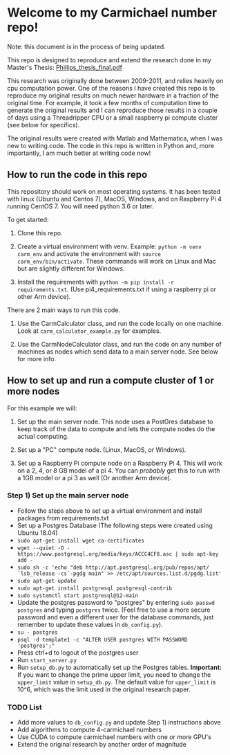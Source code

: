 # Welcome to my Carmichael number repo!

Note: this document is in the process of being updated.

This repo is designed to reproduce and extend the research done in my Master's Thesis: 
[Phillips_thesis_final.pdf](Phillips_thesis_final.pdf)

This research was originally done between 2009-2011, and relies heavily on cpu computation power. One of the reasons I have created this repo is to reproduce my original results on much newer hardware in a fraction of the original time. For example, it took a few months of computation time to generate the original results and I can reproduce those results in a couple of days using a Threadripper CPU or a small raspberry pi compute cluster (see below for specifics).

The original results were created with Matlab and Mathematica, when I was new to writing code. The code in this repo is written in Python and, more importantly, I am much better at writing code now!

## How to run the code in this repo

This repository should work on most operating systems. It has been tested with linux (Ubuntu and Centos 7), MacOS, Windows, and on Raspberry Pi 4 running CentOS 7. You will need python 3.6 or later.

To get started:

1) Clone this repo.

2) Create a virtual environment with venv. Example: `python -m venv carm_env` and activate the environment with `source carm_env/bin/activate`. These commands will work on Linux and Mac but are slightly different for Windows.

3) Install the requirements with `python -m pip install -r requirements.txt`. (Use pi4_requirements.txt if using a raspberry pi or other Arm device).

There are 2 main ways to run this code.

1) Use the CarmCalculator class, and run the code locally on one machine. Look at `carm_calculator_example.py` for examples.

2) Use the CarmNodeCalculator class, and run the code on any number of machines as nodes which send data to a main server node. See below for more info.

## How to set up and run a compute cluster of 1 or more nodes
For this example we will:

1) Set up the main server node. This node uses a PostGres database to keep track of the data to compute and lets the compute nodes do the actual computing.

2) Set up a "PC" compute node. (Linux, MacOS, or Windows).

3) Set up a Raspberry Pi compute node on a Raspberry Pi 4. This will work on a 2, 4, or 8 GB model of a pi 4. You can _probably_ get this to run with a 1GB model or a pi 3 as well (Or another Arm device).

### Step 1) Set up the main server node

 - Follow the steps above to set up a virtual environment and install packages from requirements.txt
 - Set up a Postgres Database (The following steps were created using Ubuntu 18.04)
  - `sudo apt-get install wget ca-certificates`
  - `wget --quiet -O - https://www.postgresql.org/media/keys/ACCC4CF8.asc | sudo apt-key add -`
  - ``sudo sh -c 'echo "deb http://apt.postgresql.org/pub/repos/apt/ `lsb_release -cs`-pgdg main" >> /etc/apt/sources.list.d/pgdg.list'``
  - `sudo apt-get update`
  - `sudo apt-get install postgresql postgresql-contrib`
  - `sudo systemctl start postgresql@12-main`
  - Update the postgres password to "postgres" by entering `sudo passwd postgres` and typing `postgres` twice. (Feel free to use a more secure password and even a different user for the database commands, just remember to update these values in `db_config.py`).
  - `su - postgres`
  - `psql -d template1 -c "ALTER USER postgres WITH PASSWORD 'postgres';"`
  - Press ctrl+d to logout of the postgres user
 - Run `start_server.py`
 - Run `setup_db.py` to automatically set up the Postgres tables. **Important:** If you want to change the prime upper limit, you need to change the `upper_limit` value in `setup_db.py`. The default value for `upper_limit` is 10^6, which was the limit used in the original research paper.

### TODO List
 - Add more values to `db_config.py` and update Step 1) instructions above
 - Add algorithms to compute 4-carmichael numbers
 - Use CUDA to compute carmichael numbers with one or more GPU's
 - Extend the original research by another order of magnitude

